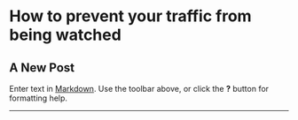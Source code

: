 # How to prevent your traffic from being watched

## A New Post

Enter text in [Markdown](http://daringfireball.net/projects/markdown/). Use the toolbar above, or click the **?** button for formatting help.

***